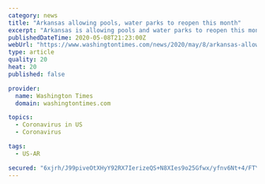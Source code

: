 ```yaml
---
category: news
title: "Arkansas allowing pools, water parks to reopen this month"
excerpt: "Arkansas is allowing pools and water parks to reopen this month with new capacity limits and other restrictions to prevent the spread of coronavirus, Gov. Asa Hutchinson said Friday."
publishedDateTime: 2020-05-08T21:23:00Z
webUrl: "https://www.washingtontimes.com/news/2020/may/8/arkansas-allowing-pools-water-parks-to-reopen-this/"
type: article
quality: 20
heat: 20
published: false

provider:
  name: Washington Times
  domain: washingtontimes.com

topics:
  - Coronavirus in US
  - Coronavirus

tags:
  - US-AR

secured: "6xjrh/J99piveOtXHyY92RX7IerizeQS+N8XIes9o25Gfwx/yfnv6Nt+4/FTYeYLOim8r+P7bLX6M2ras9wppg29NdHnjiJmXlZERPeSidEdb/im1lnO2s3EPENigG9o+KtOtb3SyJ4UykSD2EBDCJT1ak35nQ10tP6dBPaxKMecv5PPXpwvSgtQ34SBIEunhqLw/iAzwsvN6S0ZIBb1mInjr0FvIKyFPSoHsfUeXMKHLgh66/KUbsbyeBLg0hz6Ncb4LscAEvnBrzjSqtiz+WXNOHMNZQfQHHVAl1Ajmb+0kUhGZD/OCL26bHr8JYfm;4neUSvqmvpktiBBpUuCvKg=="
---
```



